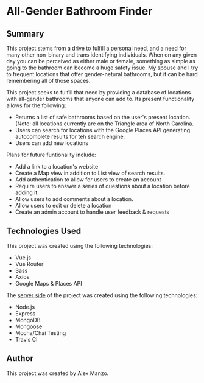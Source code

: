 <h1>All-Gender Bathroom Finder</h1>

<h2>Summary</h2>
<p>This project stems from a drive to fulfill a personal need, and a need for many other non-binary and trans identifying individuals. When on any given day you can be perceived as either male or female, something as simple as going to the bathroom can become a huge safety issue. My spouse and I try to frequent locations that offer gender-netural bathrooms, but it can be hard remembering all of those spaces.</p>
<p>This project seeks to fulfill that need by providing a database of locations with all-gender bathrooms that anyone can add to. Its present functionality allows for the following:</p>
<ul>
  <li>Returns a list of safe bathrooms based on the user's present location. (Note: all locations currently are on the Triangle area of North Carolina.</li>
  <li>Users can search for locations with the Google Places API generating autocomplete results for teh search engine.</li>
  <li>Users can add new locations</li>
</ul>
<p>Plans for future funtionality include:</p>
<ul>
  <li>Add a link to a location's website</li>
  <li>Create a Map view in addition to List view of search results.</li>
  <li>Add authentication to allow for users to create an account</li>
  <li>Require users to answer a series of questions about a location before adding it.</li>
  <li>Allow users to add comments about a location.</li>
  <li>Allow users to edit or delete a location</li>
  <li>Create an admin account to handle user feedback & requests</li>
</ul>

<h2>Technologies Used</h2>
<p>This project was created using the following technologies:</p>
<ul>
<li>Vue.js</li>
<li>Vue Router</li>
<li>Sass</li>
<li>Axios</li>
<li>Google Maps & Places API</li>
</ul>
<p>The <a href="https://github.com/alexmanzo/bathroom-finder-server">server side</a> of the project was created using the following technologies:</p>
<ul>
<li>Node.js</li>
<li>Express</li>
<li>MongoDB</li>
<li>Mongoose</li>
  <li>Mocha/Chai Testing</li>
  <li>Travis CI</li>
</ul>
<h2>Author</h2>
<p>This project was created by Alex Manzo.</p>
